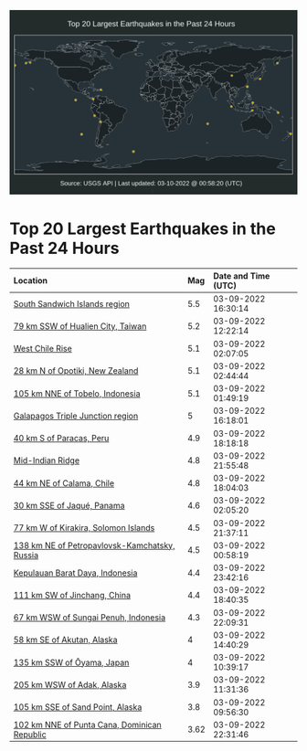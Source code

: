 ![Map](./map.png)

# Top 20 Largest Earthquakes in the Past 24 Hours

| Location | Mag | Date and Time (UTC) |
|:---|:---|:---|
| [South Sandwich Islands region](https://earthquake.usgs.gov/earthquakes/eventpage/us6000h3b9) | 5.5 | 03-09-2022 16:30:14 |
| [79 km SSW of Hualien City, Taiwan](https://earthquake.usgs.gov/earthquakes/eventpage/us6000h39z) | 5.2 | 03-09-2022 12:22:14 |
| [West Chile Rise](https://earthquake.usgs.gov/earthquakes/eventpage/us6000h37h) | 5.1 | 03-09-2022 02:07:05 |
| [28 km N of Opotiki, New Zealand](https://earthquake.usgs.gov/earthquakes/eventpage/us6000h37j) | 5.1 | 03-09-2022 02:44:44 |
| [105 km NNE of Tobelo, Indonesia](https://earthquake.usgs.gov/earthquakes/eventpage/us6000h37b) | 5.1 | 03-09-2022 01:49:19 |
| [Galapagos Triple Junction region](https://earthquake.usgs.gov/earthquakes/eventpage/us6000h3b7) | 5 | 03-09-2022 16:18:01 |
| [40 km S of Paracas, Peru](https://earthquake.usgs.gov/earthquakes/eventpage/us6000h3db) | 4.9 | 03-09-2022 18:18:18 |
| [Mid-Indian Ridge](https://earthquake.usgs.gov/earthquakes/eventpage/us6000h3f5) | 4.8 | 03-09-2022 21:55:48 |
| [44 km NE of Calama, Chile](https://earthquake.usgs.gov/earthquakes/eventpage/us6000h3cz) | 4.8 | 03-09-2022 18:04:03 |
| [30 km SSE of Jaqué, Panama](https://earthquake.usgs.gov/earthquakes/eventpage/us6000h37d) | 4.6 | 03-09-2022 02:05:20 |
| [77 km W of Kirakira, Solomon Islands](https://earthquake.usgs.gov/earthquakes/eventpage/us6000h3ey) | 4.5 | 03-09-2022 21:37:11 |
| [138 km NE of Petropavlovsk-Kamchatsky, Russia](https://earthquake.usgs.gov/earthquakes/eventpage/us6000h375) | 4.5 | 03-09-2022 00:58:19 |
| [Kepulauan Barat Daya, Indonesia](https://earthquake.usgs.gov/earthquakes/eventpage/us6000h3fr) | 4.4 | 03-09-2022 23:42:16 |
| [111 km SW of Jinchang, China](https://earthquake.usgs.gov/earthquakes/eventpage/us6000h3dm) | 4.4 | 03-09-2022 18:40:35 |
| [67 km WSW of Sungai Penuh, Indonesia](https://earthquake.usgs.gov/earthquakes/eventpage/us6000h3f9) | 4.3 | 03-09-2022 22:09:31 |
| [58 km SE of Akutan, Alaska](https://earthquake.usgs.gov/earthquakes/eventpage/ak02234p4b2x) | 4 | 03-09-2022 14:40:29 |
| [135 km SSW of Ōyama, Japan](https://earthquake.usgs.gov/earthquakes/eventpage/us6000h39n) | 4 | 03-09-2022 10:39:17 |
| [205 km WSW of Adak, Alaska](https://earthquake.usgs.gov/earthquakes/eventpage/us6000h39t) | 3.9 | 03-09-2022 11:31:36 |
| [105 km SSE of Sand Point, Alaska](https://earthquake.usgs.gov/earthquakes/eventpage/us6000h39c) | 3.8 | 03-09-2022 09:56:30 |
| [102 km NNE of Punta Cana, Dominican Republic](https://earthquake.usgs.gov/earthquakes/eventpage/pr2022068000) | 3.62 | 03-09-2022 22:31:46 |
